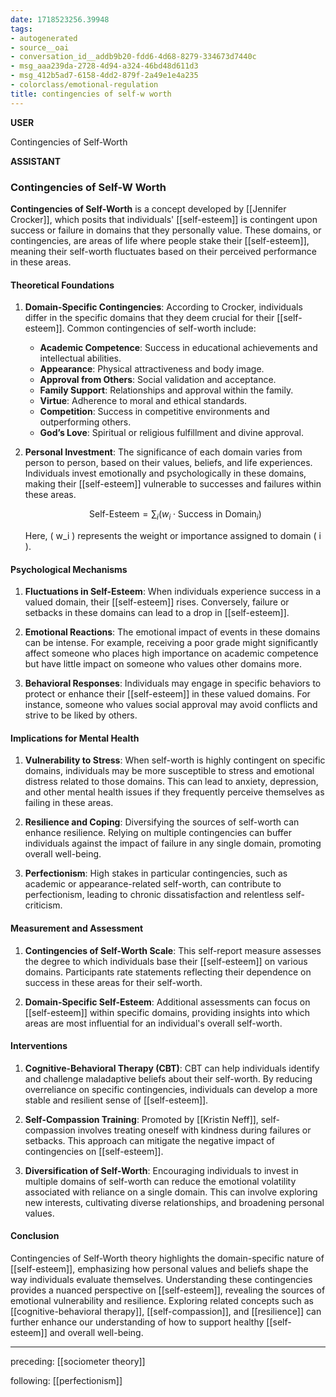 ```yaml
---
date: 1718523256.39948
tags:
- autogenerated
- source__oai
- conversation_id__addb9b20-fdd6-4d68-8279-334673d7440c
- msg_aaa239da-2728-4d94-a324-46bd48d611d3
- msg_412b5ad7-6158-4dd2-879f-2a49e1e4a235
- colorclass/emotional-regulation
title: contingencies of self-w worth
---
```


**USER**

Contingencies of Self-Worth


**ASSISTANT**

### Contingencies of Self-W Worth

**Contingencies of Self-Worth** is a concept developed by [[Jennifer Crocker]], which posits that individuals' [[self-esteem]] is contingent upon success or failure in domains that they personally value. These domains, or contingencies, are areas of life where people stake their [[self-esteem]], meaning their self-worth fluctuates based on their perceived performance in these areas.

#### Theoretical Foundations

1. **Domain-Specific Contingencies**: According to Crocker, individuals differ in the specific domains that they deem crucial for their [[self-esteem]]. Common contingencies of self-worth include:

   - **Academic Competence**: Success in educational achievements and intellectual abilities.
   - **Appearance**: Physical attractiveness and body image.
   - **Approval from Others**: Social validation and acceptance.
   - **Family Support**: Relationships and approval within the family.
   - **Virtue**: Adherence to moral and ethical standards.
   - **Competition**: Success in competitive environments and outperforming others.
   - **God’s Love**: Spiritual or religious fulfillment and divine approval.

2. **Personal Investment**: The significance of each domain varies from person to person, based on their values, beliefs, and life experiences. Individuals invest emotionally and psychologically in these domains, making their [[self-esteem]] vulnerable to successes and failures within these areas.

   $$ \text{Self-Esteem} = \sum_{i} (w_i \cdot \text{Success in Domain}_i) $$

   Here, \( w_i \) represents the weight or importance assigned to domain \( i \).

#### Psychological Mechanisms

1. **Fluctuations in Self-Esteem**: When individuals experience success in a valued domain, their [[self-esteem]] rises. Conversely, failure or setbacks in these domains can lead to a drop in [[self-esteem]].

2. **Emotional Reactions**: The emotional impact of events in these domains can be intense. For example, receiving a poor grade might significantly affect someone who places high importance on academic competence but have little impact on someone who values other domains more.

3. **Behavioral Responses**: Individuals may engage in specific behaviors to protect or enhance their [[self-esteem]] in these valued domains. For instance, someone who values social approval may avoid conflicts and strive to be liked by others.

#### Implications for Mental Health

1. **Vulnerability to Stress**: When self-worth is highly contingent on specific domains, individuals may be more susceptible to stress and emotional distress related to those domains. This can lead to anxiety, depression, and other mental health issues if they frequently perceive themselves as failing in these areas.

2. **Resilience and Coping**: Diversifying the sources of self-worth can enhance resilience. Relying on multiple contingencies can buffer individuals against the impact of failure in any single domain, promoting overall well-being.

3. **Perfectionism**: High stakes in particular contingencies, such as academic or appearance-related self-worth, can contribute to perfectionism, leading to chronic dissatisfaction and relentless self-criticism.

#### Measurement and Assessment

1. **Contingencies of Self-Worth Scale**: This self-report measure assesses the degree to which individuals base their [[self-esteem]] on various domains. Participants rate statements reflecting their dependence on success in these areas for their self-worth.

2. **Domain-Specific Self-Esteem**: Additional assessments can focus on [[self-esteem]] within specific domains, providing insights into which areas are most influential for an individual's overall self-worth.

#### Interventions

1. **Cognitive-Behavioral Therapy (CBT)**: CBT can help individuals identify and challenge maladaptive beliefs about their self-worth. By reducing overreliance on specific contingencies, individuals can develop a more stable and resilient sense of [[self-esteem]].

2. **Self-Compassion Training**: Promoted by [[Kristin Neff]], self-compassion involves treating oneself with kindness during failures or setbacks. This approach can mitigate the negative impact of contingencies on [[self-esteem]].

3. **Diversification of Self-Worth**: Encouraging individuals to invest in multiple domains of self-worth can reduce the emotional volatility associated with reliance on a single domain. This can involve exploring new interests, cultivating diverse relationships, and broadening personal values.

#### Conclusion

Contingencies of Self-Worth theory highlights the domain-specific nature of [[self-esteem]], emphasizing how personal values and beliefs shape the way individuals evaluate themselves. Understanding these contingencies provides a nuanced perspective on [[self-esteem]], revealing the sources of emotional vulnerability and resilience. Exploring related concepts such as [[cognitive-behavioral therapy]], [[self-compassion]], and [[resilience]] can further enhance our understanding of how to support healthy [[self-esteem]] and overall well-being.


---

preceding: [[sociometer theory]]  


following: [[perfectionism]]